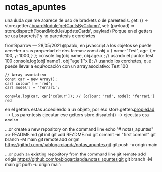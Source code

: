 # notas_apuntes

una duda que me aparece de uso de brackets o de parentesis. get: () => store.getters['boardModule/getCardsByColumn'](props.column.id),
      set: (payload) => store.dispatch('boardModule/updateCards', payload)   Porque en el getters se usa brackets? y no parentesis o corchetes
      
frontSparrow — 28/05/2021
@pablo, en javascript a los objetos se puede acceder a sus propiedad de dos formas:
   const obj = {
        name: 'Test',
        age: {
            x: 100,
            y: 1000,
        }
    };
    console.log(obj.name, obj.age.x);           // usando el punto: Test 100
    console.log(obj['name'], obj['age']['x']);  // usando los corchetes, que puede llevar a equivocación con un array asociativo: Test 100

    // Array asociativo
    const car = new Array();
    car['colour'] = 'red';
    car['model'] = 'ferrari';

    console.log(car, car['colour']); // [colour: 'red', model: 'ferrari'] red
en el getters estas accediendo a un objeto, por eso store.getters[propiedad]() --> Los parentesis ejecutan ese getters
store.dispatch() --> ejecutas esa acción


…or create a new repository on the command line
echo "# notas_apuntes" >> README.md
git init
git add README.md
git commit -m "first commit"
git branch -M main
git remote add origin https://github.com/pablogarciapda/notas_apuntes.git
git push -u origin main

…or push an existing repository from the command line
git remote add origin https://github.com/pablogarciapda/notas_apuntes.git
git branch -M main
git push -u origin main
